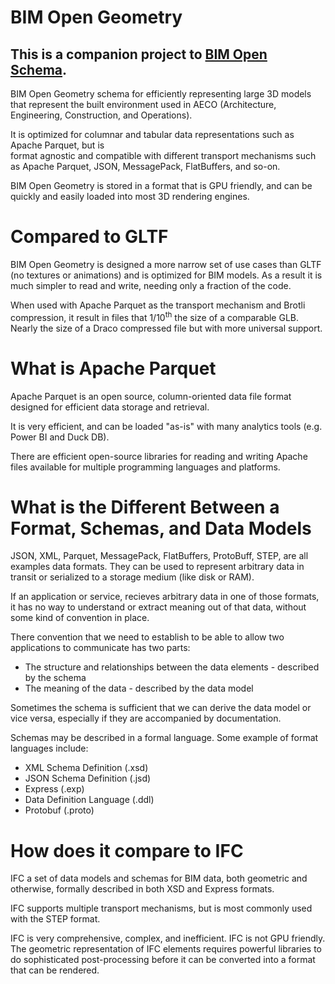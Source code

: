 # BIM Open Geometry

## This is a companion project to [BIM Open Schema](https://github.com/ara3d/bim-open-schema). 

BIM Open Geometry schema for efficiently representing large 3D models that represent the built environment used in 
AECO (Architecture, Engineering, Construction, and Operations).

It is optimized for columnar and tabular data representations such as Apache Parquet, but is   
format agnostic and compatible with different transport mechanisms such as Apache Parquet, JSON, MessagePack, FlatBuffers, and so-on.

BIM Open Geometry is stored in a format that is GPU friendly, and can be quickly and easily loaded into most 3D rendering engines.

# Compared to GLTF

BIM Open Geometry is designed a more narrow set of use cases than GLTF (no textures or animations) and is optimized for BIM models. 
As a result it is much simpler to read and write, needing only a fraction of the code. 

When used with Apache Parquet as the transport mechanism and Brotli compression, it result in files that 1/10<sup>th</sup> the size of a comparable 
GLB. Nearly the size of a Draco compressed file but with more universal support.  

# What is Apache Parquet

Apache Parquet is an open source, column-oriented data file format designed for efficient data storage and retrieval. 

It is very efficient, and can be loaded "as-is" with many analytics tools (e.g. Power BI and Duck DB).

There are efficient open-source libraries for reading and writing Apache files available for multiple programming languages
and platforms.  

# What is the Different Between a Format, Schemas, and Data Models

JSON, XML, Parquet, MessagePack, FlatBuffers, ProtoBuff, STEP, are all examples data formats. 
They can be used to represent arbitrary data in transit or serialized to a storage medium (like disk or RAM).

If an application or service, recieves arbitrary data in one of those formats, it has no way to understand or extract meaning out 
of that data, without some kind of convention in place. 

There convention that we need to establish to be able to allow two applications to communicate has two parts:
- The structure and relationships between the data elements - described by the schema
- The meaning of the data - described by the data model

Sometimes the schema is sufficient that we can derive the data model or vice versa, especially if they are  accompanied by 
documentation. 

Schemas may be described in a formal language. Some example of format languages include:
- XML Schema Definition (.xsd)
- JSON Schema Definition (.jsd)
- Express (.exp)
- Data Definition Language (.ddl)
- Protobuf (.proto)

# How does it compare to IFC 

IFC a set of data models and schemas for BIM data, both geometric and otherwise, formally described in both XSD and Express formats. 

IFC supports multiple transport mechanisms, but is most commonly used with the STEP format.  

IFC is very comprehensive, complex, and inefficient. IFC is not GPU friendly. The geometric representation of IFC elements requires 
powerful libraries to do sophisticated post-processing before it can be converted into a format that can be rendered.   
 
